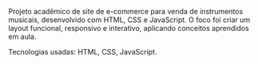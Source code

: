 Projeto acadêmico de site de e-commerce para venda de instrumentos musicais, desenvolvido com HTML, CSS e JavaScript. O foco foi criar um layout funcional, responsivo e interativo, aplicando conceitos aprendidos em aula.

Tecnologias usadas: HTML, CSS, JavaScript.
